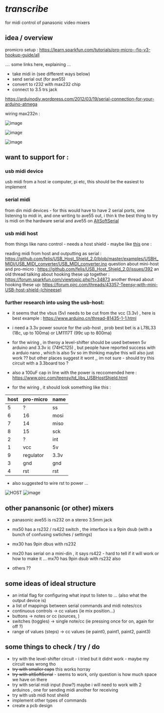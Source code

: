 # _transcribe_
for midi control of panasonic video mixers

## idea / overview

promicro setup : https://learn.sparkfun.com/tutorials/pro-micro--fio-v3-hookup-guide/all

.... some links here, explaining ...

- take midi in (see different ways below)
- send serial out (for ave55)
- convert to r232 with max232 chip
- connect to 3.5 trs jack

https://arduinodiy.wordpress.com/2012/03/19/serial-connection-for-your-arduino-atmega

wiring max232n : 

![image](https://user-images.githubusercontent.com/12017938/71274322-665fc980-2354-11ea-928c-a6fc264001fb.png)

![image](https://user-images.githubusercontent.com/12017938/71275155-a030d000-2354-11ea-98e1-16ea6839eb72.png)

![image](https://user-images.githubusercontent.com/12017938/71278010-b6d82680-2356-11ea-99df-124c4aaaf7f1.png)

## want to support for : 

### usb midi device

usb midi from a host ie computer, pi etc, this should be the easiest to implement

### serial midi

from din midi devices - for this would have to have 2 serial ports, one listening to midi in, and one writing to ave55 out, i thin k the best thing to try is midi on the hardware serial and ave55 on [AltSoftSerial](https://www.pjrc.com/teensy/td_libs_AltSoftSerial.html)

### usb midi host

from things like nano control - needs a host shield - maybe like [this](https://www.aliexpress.com/item/32942427334.html) one : 

reading midi from host and outputting as serial : https://github.com/felis/USB_Host_Shield_2.0/blob/master/examples/USBH_MIDI/USB_MIDI_converter/USB_MIDI_converter.ino
question about mini-host and pro-micro : https://github.com/felis/USB_Host_Shield_2.0/issues/392
an old thread talking about hooking these up together : https://forum.sparkfun.com/viewtopic.php?t=34873
another thread about hooking these up: https://forum.pjrc.com/threads/43357-Teensy-with-mini-USB-host-shield-(chineese)

### further research into using the usb-host:

- it seems that the vbus (5v) needs to be cut from the vcc (3.3v) , here is best example : https://www.arduino.cn/thread-81435-1-1.html
- i need a 3.3v power source for the usb-host , prob best bet is a L78L33 (18c, up to 100ma) or LM1117T (99c up to 800ma)
- for the wiring , in theroy a level-shifter should be used between 5v arduino and 3.3v ic (74HC125) , but people have reported success with a arduio nano , which is also 5v so im thinking maybe this will also just work ?? but other places suggest it wont ,, im not sure - should try this circuit with a 3.3board too ?
- also a 100uF cap in line with the power is reccomended here : https://www.pjrc.com/teensy/td_libs_USBHostShield.html

- for the wiring , it should look something like this :

host | pro-micro | name
--- | --- | ---
5 | ? | ss
6 | 16 | mosi
7 | 14 | miso
8 | 15 | sck
2 | ? | int
1 | vcc | 5v
9 | regulator | 3.3v
3 | gnd | gnd
4 | rst | rst

- also suggested to wire rst to power ... 

![HOST](https://user-images.githubusercontent.com/12017938/71743665-6a680d00-2e65-11ea-9b93-f5de6802a3c6.JPG)
![image](https://user-images.githubusercontent.com/12017938/71743326-933bd280-2e64-11ea-9e26-02f71ec2c89f.png)

## other panansonic (or other) mixers

- panasonic ave55 is rs232 on a stereo 3.5mm jack

- mx50 has a rs232 / rs422 switch , the interface is a 9pin dsub (with a bunch of confusing swtiches / settings)
- mx30 has 9pin dbus with rs232
- mx20 has serial on a mini-din , it says rs422 - hard to tell if it will work or how to make it ...
mx70 has 9pin dsub with rs232 also
- others ??

## some ideas of ideal structure

- an intial flag for configuring what input to listen to ... (also what the output device is)
- a list of mappings between serial commands and midi notes/ccs
- continuous controls -> cc values (ie mix position...)
- buttons -> notes or cc (sources, )
- switches (toggles) -> single note/cc (ie pressing once for on, again for off ?)
- range of values (steps) -> cc values (ie paint0, paint1, paint2, paint3)

## some things to check / try / do

- try with the level-shifter circuit - i tried but it didnt work - maybe my circuit was wrong tho
- ~~try with smaller caps~~ this works horray
- ~~try with altSoftSerial~~ - seems to work, only question is how much space we have on there
- try with serial midi input (how?) maybe i will need to work with 2 arduinos , one for sending midi another for receiving
- try with usb midi host sheild
- implement other types of commands
- create a pcb design
